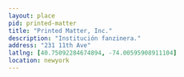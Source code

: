 ```yaml
---
layout: place
pid: printed-matter
title: "Printed Matter, Inc."
description: "Institución fanzinera."
address: "231 11th Ave"
latlng: [40.75092284674894, -74.00595908911104]
location: newyork
---
```

